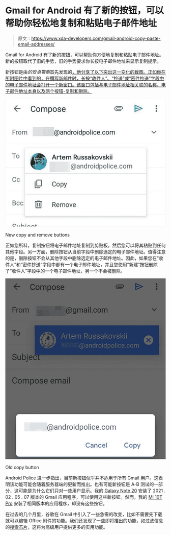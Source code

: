 # Gmail for Android 有了新的按钮，可以帮助你轻松地复制和粘贴电子邮件地址

> 原文：<https://www.xda-developers.com/gmail-android-copy-paste-email-addresses/>

Gmail for Android 有了新的按钮，可以帮助你方便地复制和粘贴电子邮件地址。新的按钮取代了旧的手势，旧的手势要求你长按电子邮件地址来显示复制提示。

新按钮是由*的安卓警察*首先发现的[，他分享了以下突出这一变化的截图。正如你在所附图片中看到的，在撰写新邮件时，长按“收件人”、“抄送”或“密件抄送”字段中的电子邮件地址会打开一个新窗口。该窗口包括与电子邮件地址相关联的名称、电子邮件地址本身以及两个按钮-复制和删除。](https://www.androidpolice.com/2021/03/10/gmail-for-android-makes-it-easier-to-copy-and-paste-email-addresses/)

 <picture>![Gmail for Android new copy and remove buttons](img/1ac39322a407ab2012143f3ddce105fe.png)</picture> 

New copy and remove buttons

正如您所料，复制按钮将电子邮件地址复制到剪贴板，然后您可以将其粘贴到任何其他字段。另一方面，删除按钮从当前字段中删除选定的电子邮件地址。值得注意的是，删除按钮不会从其他字段中删除选定的电子邮件地址。因此，如果您在“收件人”和“密件抄送”字段中都有一个电子邮件地址，并且您使用“新建”按钮删除了“收件人”字段中的一个电子邮件地址，另一个不会被删除。

 <picture>![Gmail for Android](img/489568e66349fb238a09c060db2aca81.png)</picture> 

Old copy button

Android Police 进一步指出，目前新按钮似乎并不适用于所有 Gmail 用户。这表明该功能可能会随着服务器端的更新而推出。也有可能新按钮是 A-B 测试的一部分，这可能是为什么它们只对一些用户显示。我的 [Galaxy Note 20](https://www.xda-developers.com/samsung-galaxy-note-20/) 安装了 2021 . 02 . 05 . 07 版本的 Gmail 应用程序，可以使用这些新按钮。然而，我的 [Mi 10T Pro](https://www.xda-developers.com/xiaomi-mi-10t-pro-great-lcd-better-than-good-amoled-display/) 安装了相同版本的应用程序，却没有这些按钮。

在过去的几个月里，谷歌在 Gmail 中引入了一些急需的改变，比如不需要先下载就可以编辑 Office 附件的功能。我们还发现了一些即将推出的功能，如过滤信息的[搜索芯片](https://www.xda-developers.com/google-prepares-bring-gmail-search-chips-feature-mobile/)，这将为高级用户提供更多的实用功能。